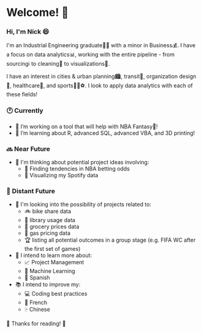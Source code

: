 # Welcome! 👋

### Hi, I'm Nick 😄
I'm an Industrial Engineering graduate🧑‍🎓 with a minor in Business💰. I have a focus on data analytics📊, working with the entire pipeline - from sourcingℹ️ to cleaning🧼 to visualizations👀. 

I have an interest in cities & urban planning🏙️, transit🚅, organization design🏢, healthcare🏥, and sports🏀🏒⚽. I look to apply data analytics with each of these fields!

### 🕐 Currently
- 🔭 I’m working on a tool that will help with NBA Fantasy🏀!
- 🌱 I’m learning about R, advanced SQL, advanced VBA, and 3D printing!
### 🔜 Near Future 
- 🤔 I'm thinking about potential project ideas involving:
  - 🏀 Finding tendencies in NBA betting odds
  - 🎵 Visualizing my Spotify data
### 🚀 Distant Future
- 💭 I'm looking into the possibility of projects related to:
  - 🚲 bike share data
  - 📖 library usage data
  - 🥦 grocery prices data
  - 🚗 gas pricing data
  - 🏆 listing all potential outcomes in a group stage (e.g. FIFA WC after the first set of games)
- 🧠 I intend to learn more about:
  - 📈 Project Management
  - 🤖 Machine Learning
  - 🐂 Spanish
- 📚 I intend to improve my:
  - 💻 Coding best practices
  - 🥖 French
  - 🀄 Chinese
 
🤝 Thanks for reading! 👋

[//]: # (This is another way to make a comment.)
<!--
**NickDiep/NickDiep** is a ✨ _special_ ✨ repository because its `README.md` (this file) appears on your GitHub profile.
Here are some ideas to get you started:
- 💬 Ask me about 
- 📫 How to reach me: ...
- 👯 I’m looking to collaborate on ...
- 🤔 I’m looking for help with ...
- ⚡ Fun fact: ...
-->

